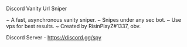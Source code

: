 Discord Vanity Url Sniper


~ A fast, asynchronous vanity sniper.
~ Snipes under any sec bot.
~ Use vps for best results.
~ Created by RisinPlayZ#1337, obv.


Discord Server - https://discord.gg/spy

